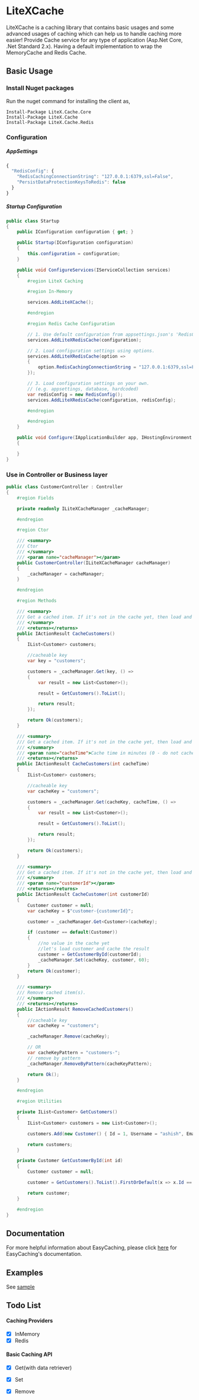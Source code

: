 # LiteXCache
LiteXCache is a caching library that contains basic usages and some advanced usages of caching which can help us to handle caching more easier!
Provide Cache service for any type of application (Asp.Net Core, .Net Standard 2.x). Having a default implementation to wrap the MemoryCache and Redis Cache. 


## Basic Usage


### Install Nuget packages

Run the nuget command for installing the client as,
```
Install-Package LiteX.Cache.Core
Install-Package LiteX.Cache
Install-Package LiteX.Cache.Redis
```

### Configuration

##### AppSettings
```js
{
  "RedisConfig": {
    "RedisCachingConnectionString": "127.0.0.1:6379,ssl=False",
    "PersistDataProtectionKeysToRedis": false
  }
}
```

##### Startup Configuration
```cs
public class Startup
{
    public IConfiguration configuration { get; }

    public Startup(IConfiguration configuration)
    {
        this.configuration = configuration;
    }

    public void ConfigureServices(IServiceCollection services)
    {
        #region LiteX Caching

        #region In-Memory

        services.AddLiteXCache();

        #endregion

        #region Redis Cache Configuration

        // 1. Use default configuration from appsettings.json's 'RedisConfig'
        services.AddLiteXRedisCache(configuration);

        // 2. Load configuration settings using options.
        services.AddLiteXRedisCache(option =>
        {
            option.RedisCachingConnectionString = "127.0.0.1:6379,ssl=False";
        });

        // 3. Load configuration settings on your own.
        // (e.g. appsettings, database, hardcoded)
        var redisConfig = new RedisConfig();
        services.AddLiteXRedisCache(configuration, redisConfig);

        #endregion

        #endregion
    }

    public void Configure(IApplicationBuilder app, IHostingEnvironment env)
    {

    }
}
```

### Use in Controller or Business layer

```cs
public class CustomerController : Controller
{
    #region Fields

    private readonly ILiteXCacheManager _cacheManager;

    #endregion

    #region Ctor

    /// <summary>
    /// Ctor
    /// </summary>
    /// <param name="cacheManager"></param>
    public CustomerController(ILiteXCacheManager cacheManager)
    {
        _cacheManager = cacheManager;
    }

    #endregion

    #region Methods

    /// <summary>
    /// Get a cached item. If it's not in the cache yet, then load and cache it
    /// </summary>
    /// <returns></returns>
    public IActionResult CacheCustomers()
    {
        IList<Customer> customers;

        //cacheable key
        var key = "customers";

        customers = _cacheManager.Get(key, () =>
        {
            var result = new List<Customer>();

            result = GetCustomers().ToList();

            return result;
        });

        return Ok(customers);
    }

    /// <summary>
    /// Get a cached item. If it's not in the cache yet, then load and cache it
    /// </summary>
    /// <param name="cacheTime">Cache time in minutes (0 - do not cache)</param>
    /// <returns></returns>
    public IActionResult CacheCustomers(int cacheTime)
    {
        IList<Customer> customers;

        //cacheable key
        var cacheKey = "customers";

        customers = _cacheManager.Get(cacheKey, cacheTime, () =>
        {
            var result = new List<Customer>();

            result = GetCustomers().ToList();

            return result;
        });

        return Ok(customers);
    }

    /// <summary>
    /// Get a cached item. If it's not in the cache yet, then load and cache it manually
    /// </summary>
    /// <param name="customerId"></param>
    /// <returns></returns>
    public IActionResult CacheCustomer(int customerId)
    {
        Customer customer = null;
        var cacheKey = $"customer-{customerId}";

        customer = _cacheManager.Get<Customer>(cacheKey);

        if (customer == default(Customer))
        {
            //no value in the cache yet
            //let's load customer and cache the result
            customer = GetCustomerById(customerId);
            _cacheManager.Set(cacheKey, customer, 60);
        }
        return Ok(customer);
    }

    /// <summary>
    /// Remove cached item(s).
    /// </summary>
    /// <returns></returns>
    public IActionResult RemoveCachedCustomers()
    {
        //cacheable key
        var cacheKey = "customers";

        _cacheManager.Remove(cacheKey);

        // OR
        var cacheKeyPattern = "customers-";
        // remove by pattern
        _cacheManager.RemoveByPattern(cacheKeyPattern);

        return Ok();
    }

    #endregion

    #region Utilities

    private IList<Customer> GetCustomers()
    {
        IList<Customer> customers = new List<Customer>();

        customers.Add(new Customer() { Id = 1, Username = "ashish", Email = "toaashishpatel@outlook.com" });

        return customers;
    }

    private Customer GetCustomerById(int id)
    {
        Customer customer = null;

        customer = GetCustomers().ToList().FirstOrDefault(x => x.Id == id);

        return customer;
    }

    #endregion
}
```

## Documentation

For more helpful information about EasyCaching, please click [here](http://easycaching.readthedocs.io/en/latest/) for EasyCaching's documentation. 


## Examples

See [sample](https://comming.soon)


## Todo List

#### Caching Providers

- [x] InMemory
- [x] Redis

#### Basic Caching API

- [x] Get(with data retriever)
- [x] Set
- [x] Remove


